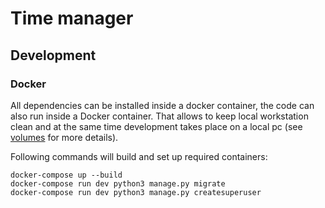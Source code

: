 # Time manager

## Development

### Docker

All dependencies can be installed inside a docker container, the code can also
run inside a Docker container. That allows to keep local workstation clean and
at the same time development takes place on a local pc
(see [volumes](https://docs.docker.com/storage/volumes/) for more details).

Following commands will build and set up required containers:

```console
docker-compose up --build
docker-compose run dev python3 manage.py migrate
docker-compose run dev python3 manage.py createsuperuser
```
